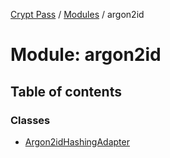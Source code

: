 [Crypt Pass](../README.md) / [Modules](../modules.md) / argon2id

# Module: argon2id

## Table of contents

### Classes

- [Argon2idHashingAdapter](../classes/argon2id.Argon2idHashingAdapter.md)
